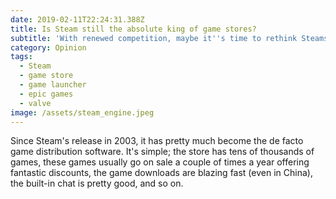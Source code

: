 ```yaml
---
date: 2019-02-11T22:24:31.388Z
title: Is Steam still the absolute king of game stores?
subtitle: 'With renewed competition, maybe it''s time to rethink Steams monopoly position'
category: Opinion
tags:
  - Steam
  - game store
  - game launcher
  - epic games
  - valve
image: /assets/steam_engine.jpeg
---
```

Since Steam's release in 2003, it has pretty much become the de facto game distribution software. It's simple; the store has tens of thousands of games, these games usually go on sale a couple of times a year offering fantastic discounts, the game downloads are blazing fast (even in China), the built-in chat is pretty good, and so on.
